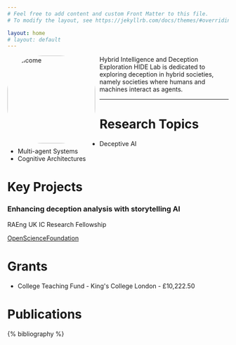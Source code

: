 ```yaml
---
# Feel free to add content and custom Front Matter to this file.
# To modify the layout, see https://jekyllrb.com/docs/themes/#overriding-theme-defaults

layout: home
# layout: default
---
```

<img src="welcome.png" alt="welcome" width="200" align="left" style="margin-right:10px; border-radius:80px" />

Hybrid Intelligence and Deception Exploration HIDE Lab is dedicated to exploring deception in hybrid societies, namely societies where humans and machines interact as agents.


---

# Research Topics
- Deceptive AI
- Multi-agent Systems
- Cognitive Architectures
  

# Key Projects
### Enhancing deception analysis with storytelling AI

RAEng UK IC Research Fellowship

[OpenScienceFoundation](https://osf.io/q8jbt/wiki/home/)

# Grants
- College Teaching Fund - King's College London - £10,222.50

# Publications
{% bibliography %} 
